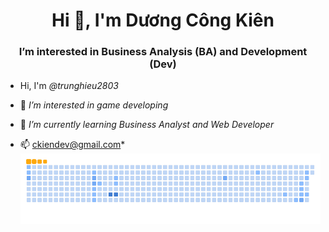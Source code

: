 <h1 align="center">Hi 👋, I'm Dương Công Kiên</h1>
<h3 align="center">I’m interested in  <strong>Business Analysis (BA)</strong> and <strong>Development (Dev)</strong></h3>

- Hi, I'm *@trunghieu2803*

- 👀 *I’m interested in game developing*

- 🌱 *I’m currently learning Business Analyst and Web Developer*

- 📫 ckiendev@gmail.com*
![snake gif](https://github.com/Kine-code/Kine-code/blob/output/github-contribution-grid-snake.gif)

